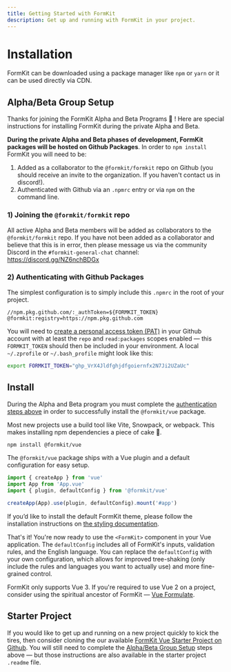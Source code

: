 ```yaml
---
title: Getting Started with FormKit
description: Get up and running with FormKit in your project.
---
```


# Installation

FormKit can be downloaded using a package manager like `npm` or `yarn` or it can be used directly via CDN.

## Alpha/Beta Group Setup

Thanks for joining the FormKit Alpha and Beta Programs 🎉 ! Here are special instructions for installing FormKit during the private Alpha and Beta.

<callout type="warning" label="Important Installation Instructions">
<strong>During the private Alpha and Beta phases of development, FormKit packages will be hosted on Github Packages</strong>. In order to <code>npm install</code> FormKit you will need to be:

1. Added as a collaborator to the `@formkit/formkit` repo on Github (you should receive an invite to the organization. If you haven't contact us in discord!).
2. Authenticated with Github via an `.npmrc` entry or via `npm` on the command line.

</callout>

### 1) Joining the `@formkit/formkit` repo

All active Alpha and Beta members will be added as collaborators to the `@formkit/formkit` repo.
If you have not been added as a collaborator and believe that this is in error, then please message us via the
community Discord in the `#formkit-general-chat` channel: https://discord.gg/NZ6nchBDGx

### 2) Authenticating with Github Packages

The simplest configuration is to simply include this `.npmrc` in the root of your project.

```
//npm.pkg.github.com/:_authToken=${FORMKIT_TOKEN}
@formkit:registry=https://npm.pkg.github.com
```

You will need to [create a personal access token (PAT)](https://github.com/settings/tokens) in your Github account with at least the `repo` and `read:packages` scopes enabled — this `FORMKIT_TOKEN` should then be included in your environment. A local `~/.zprofile` or `~/.bash_profile` might look like this:

```sh
export FORMKIT_TOKEN="ghp_VrX4Jldfghjdfgoiernfx2N7Ji2UZaUc"
```

## Install

<callout type="warning" label="Important Installation Instructions">
During the Alpha and Beta program you must complete the <a href="#alphabeta-group-setup">authentication steps above</a>
in order to successfully install the <code>@formkit/vue</code> package.
</callout>

Most new projects use a build tool like Vite, Snowpack, or webpack. This makes installing npm dependencies a piece of cake 🍰.

```sh
npm install @formkit/vue
```

The `@formkit/vue` package ships with a Vue plugin and a default configuration for easy setup.

```js
import { createApp } from 'vue'
import App from 'App.vue'
import { plugin, defaultConfig } from '@formkit/vue'

createApp(App).use(plugin, defaultConfig).mount('#app')
```

<callout type="tip" label="Default theme">
If you’d like to install the default FormKit theme, please follow the installation instructions on <a href="/essentials/styling">the styling documentation</a>.
</callout>

That's it! You're now ready to use the `<FormKit>` component in your Vue application. The `defaultConfig` includes all of FormKit's inputs, validation rules, and the English language. You can replace the `defaultConfig` with your own configuration, which allows for improved tree-shaking (only include the rules and languages you want to actually use) and more fine-grained control.

<callout type="warning" label="Vue 2">
FormKit only supports Vue 3. If you're required to use Vue 2 on a project, consider using the spiritual ancestor of FormKit — <a href="https://vueformulate.com" target="_blank">Vue Formulate</a>.
</callout>

## Starter Project

If you would like to get up and running on a new project quickly to kick the tires, then consider
cloning the our available [FormKit Vue Starter Project on Github](https://github.com/formkit/formkit-vue-starter-project).
You will still need to complete the [Alpha/Beta Group Setup](#alphabeta-group-setup) steps above
— but those instructions are also available in the starter project `.readme` file.

<!-- ## From a CDN

FormKit can also be used directly from a CDN with a simple `<script>` tag.

```html
<script src="https://unpkg.com/vue@next"></script>
<script src="https://unpkg.com/@formkit/vue/formkit-vue.js"></script>
```

Then anywhere after that point in your application, you can access the `FormKitVue` global variable which includes everything you need to boot up FormKit.

```js
// Extract from FormKitVue global.
const { plugin, defaultConfig, FormKit } = FormKitVue

// Some root application
const App = {
  template: `
  <div>
    <h1>Your App!</h1>
    <FormKit type="text" />
  </div>`
}

Vue.createApp(App).use(plugin, defaultConfig).mount('#app')
``` -->
